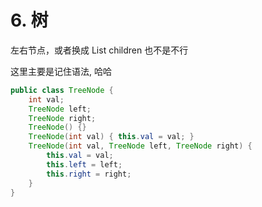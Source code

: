 # 6. 树

左右节点，或者换成 List<TreeNode> children 也不是不行

这里主要是记住语法, 哈哈

```java
public class TreeNode {
    int val;
    TreeNode left;
    TreeNode right;
    TreeNode() {}
    TreeNode(int val) { this.val = val; }
    TreeNode(int val, TreeNode left, TreeNode right) {
        this.val = val;
        this.left = left;
        this.right = right;
    }
}
```